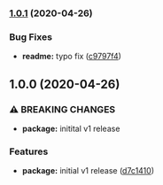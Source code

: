 ### [1.0.1](https://github.com/TreTuna/dev-deps/compare/v1.0.0...v1.0.1) (2020-04-26)


### Bug Fixes

* **readme:** typo fix ([c9797f4](https://github.com/TreTuna/dev-deps/commit/c9797f4560180472455e06d84ef1728560295bc4))

## 1.0.0 (2020-04-26)


### ⚠ BREAKING CHANGES

* **package:** initital v1 release

### Features

* **package:** initial v1 release ([d7c1410](https://github.com/TreTuna/dev-deps/commit/d7c1410aab69d3b917d852954d467f1301928168))
